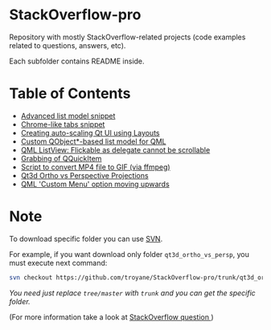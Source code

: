 StackOverflow-pro
=================

Repository with mostly StackOverflow-related projects (code examples related to questions, answers, etc).

Each subfolder contains README inside.



Table of Contents
=================

 - [Advanced list model snippet](https://github.com/troyane/StackOverflow-pro/tree/master/AdvModel_qml)
 - [Chrome-like tabs snippet](https://github.com/troyane/StackOverflow-pro/tree/master/chrome-tabs)
 - [Creating auto-scaling Qt UI using Layouts](https://github.com/troyane/StackOverflow-pro/tree/master/creating-auto-scaling-qt-ui-using-layouts)
 - [Custom QObject*-based list model for QML](https://github.com/troyane/StackOverflow-pro/tree/master/custom-list-for-qml)
 - [QML ListView: Flickable as delegate cannot be scrollable](https://github.com/troyane/StackOverflow-pro/tree/master/flickable)
 - [Grabbing of QQuickItem](https://github.com/troyane/StackOverflow-pro/tree/master/grab_qml_item)
 - [Script to convert MP4 file to GIF (via ffmpeg)](https://github.com/troyane/StackOverflow-pro/tree/master/mp42gif)
 - [Qt3d Ortho vs Perspective Projections](https://github.com/troyane/StackOverflow-pro/tree/master/qt3d_ortho_vs_persp)
 - [QML 'Custom Menu' option moving upwards](https://github.com/troyane/StackOverflow-pro/tree/master/so_smooth)
 

Note
====

To download specific folder you can use [SVN](https://subversion.apache.org/packages.html). 

For example, if you want download only folder `qt3d_ortho_vs_persp`, you must execute next command:

```bash
svn checkout https://github.com/troyane/StackOverflow-pro/trunk/qt3d_ortho_vs_persp
```
*You need just replace `tree/master` with `trunk` and you can get the specific folder.*

(For more information take a look at [StackOverflow question ](http://stackoverflow.com/questions/7106012/download-a-single-folder-or-directory-from-a-github-repo))
